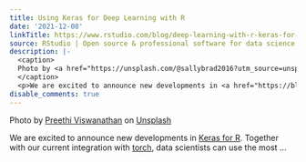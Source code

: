 ```yaml
---
title: Using Keras for Deep Learning with R
date: '2021-12-08'
linkTitle: https://www.rstudio.com/blog/deep-learning-with-r-keras-for-r-updates/
source: RStudio | Open source & professional software for data science teams on RStudio
description: |-
  <caption>
  Photo by <a href="https://unsplash.com/@sallybrad2016?utm_source=unsplash&utm_medium=referral&utm_content=creditCopyText">Preethi Viswanathan</a> on <a href="https://unsplash.com/s/photos/neural-network?utm_source=unsplash&utm_medium=referral&utm_content=creditCopyText">Unsplash</a>
  </caption>
  <p>We are excited to announce new developments in <a href="https://blogs.rstudio.com/ai/posts/2021-11-18-keras-updates/" target = "_blank">Keras for R</a>. Together with our current integration with <a href="https://torch.mlverse.org/" target = "_blank">torch</a>, data scientists can use the most ...
disable_comments: true
---
```

<caption>
Photo by <a href="https://unsplash.com/@sallybrad2016?utm_source=unsplash&utm_medium=referral&utm_content=creditCopyText">Preethi Viswanathan</a> on <a href="https://unsplash.com/s/photos/neural-network?utm_source=unsplash&utm_medium=referral&utm_content=creditCopyText">Unsplash</a>
</caption>
<p>We are excited to announce new developments in <a href="https://blogs.rstudio.com/ai/posts/2021-11-18-keras-updates/" target = "_blank">Keras for R</a>. Together with our current integration with <a href="https://torch.mlverse.org/" target = "_blank">torch</a>, data scientists can use the most ...